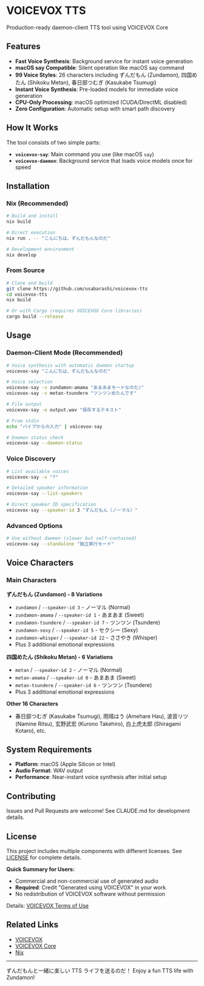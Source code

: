# VOICEVOX TTS

Production-ready daemon-client TTS tool using VOICEVOX Core

## Features

- **Fast Voice Synthesis**: Background service for instant voice generation
- **macOS say Compatible**: Silent operation like macOS say command
- **99 Voice Styles**: 26 characters including ずんだもん (Zundamon), 四国めたん (Shikoku Metan), 春日部つむぎ (Kasukabe Tsumugi)
- **Instant Voice Synthesis**: Pre-loaded models for immediate voice generation
- **CPU-Only Processing**: macOS optimized (CUDA/DirectML disabled)
- **Zero Configuration**: Automatic setup with smart path discovery

## How It Works

The tool consists of two simple parts:
- **`voicevox-say`**: Main command you use (like macOS `say`)
- **`voicevox-daemon`**: Background service that loads voice models once for speed

## Installation

### Nix (Recommended)

```bash
# Build and install
nix build

# Direct execution
nix run . -- "こんにちは、ずんだもんなのだ"

# Development environment
nix develop
```

### From Source

```bash
# Clone and build
git clone https://github.com/usabarashi/voicevox-tts
cd voicevox-tts
nix build

# Or with Cargo (requires VOICEVOX Core libraries)
cargo build --release
```

## Usage

### Daemon-Client Mode (Recommended)

```bash
# Voice synthesis with automatic daemon startup
voicevox-say "こんにちは、ずんだもんなのだ"

# Voice selection
voicevox-say -v zundamon-amama "あまあまモードなのだ♪"
voicevox-say -v metan-tsundere "ツンツンめたんです"

# File output
voicevox-say -o output.wav "保存するテキスト"

# From stdin
echo "パイプからの入力" | voicevox-say

# Daemon status check
voicevox-say --daemon-status
```

### Voice Discovery

```bash
# List available voices
voicevox-say -v "?"

# Detailed speaker information
voicevox-say --list-speakers

# Direct speaker ID specification
voicevox-say --speaker-id 3 "ずんだもん（ノーマル）"
```

### Advanced Options

```bash
# Use without daemon (slower but self-contained)
voicevox-say --standalone "独立実行モード"
```

## Voice Characters

### Main Characters

**ずんだもん (Zundamon) - 8 Variations**
- `zundamon` / `--speaker-id 3` - ノーマル (Normal)
- `zundamon-amama` / `--speaker-id 1` - あまあま (Sweet)
- `zundamon-tsundere` / `--speaker-id 7` - ツンツン (Tsundere)
- `zundamon-sexy` / `--speaker-id 5` - セクシー (Sexy)
- `zundamon-whisper` / `--speaker-id 22` - ささやき (Whisper)
- Plus 3 additional emotional expressions

**四国めたん (Shikoku Metan) - 6 Variations**
- `metan` / `--speaker-id 2` - ノーマル (Normal)
- `metan-amama` / `--speaker-id 0` - あまあま (Sweet)
- `metan-tsundere` / `--speaker-id 6` - ツンツン (Tsundere)
- Plus 3 additional emotional expressions

**Other 16 Characters**
- 春日部つむぎ (Kasukabe Tsumugi), 雨晴はう (Amehare Hau), 波音リツ (Namine Ritsu), 玄野武宏 (Kurono Takehiro), 白上虎太郎 (Shiragami Kotaro), etc.

## System Requirements

- **Platform**: macOS (Apple Silicon or Intel)
- **Audio Format**: WAV output
- **Performance**: Near-instant voice synthesis after initial setup

## Contributing

Issues and Pull Requests are welcome! See CLAUDE.md for development details.

## License

This project includes multiple components with different licenses. See [LICENSE](LICENSE) for complete details.

**Quick Summary for Users:**
- Commercial and non-commercial use of generated audio
- **Required**: Credit "Generated using VOICEVOX" in your work  
- No redistribution of VOICEVOX software without permission

Details: [VOICEVOX Terms of Use](https://voicevox.hiroshiba.jp/term)

## Related Links

- [VOICEVOX](https://voicevox.hiroshiba.jp/)
- [VOICEVOX Core](https://github.com/VOICEVOX/voicevox_core)
- [Nix](https://nixos.org/)

---

ずんだもんと一緒に楽しい TTS ライフを送るのだ！
Enjoy a fun TTS life with Zundamon!
